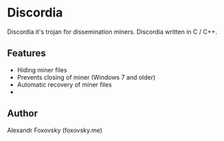 # Discordia
Discordia it's trojan for dissemination miners. Discordia written in C / C++.

## Features
* Hiding miner files
* Prevents closing of miner (Windows 7 and older)
* Automatic recovery of miner files
* 

## Author
Alexandr Foxovsky (foxovsky.me)